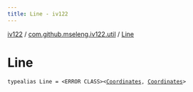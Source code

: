 ```yaml
---
title: Line - iv122
---
```


[iv122](../index.md) / [com.github.mseleng.iv122.util](index.md) / [Line](.)

# Line

`typealias Line = <ERROR CLASS><`[`Coordinates`](-coordinates/index.md)`, `[`Coordinates`](-coordinates/index.md)`>`